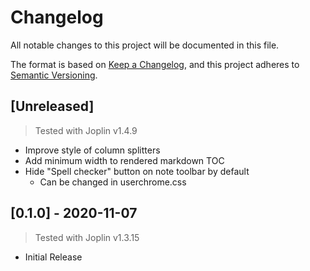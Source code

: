 # Changelog

All notable changes to this project will be documented in this file.

The format is based on [Keep a Changelog](https://keepachangelog.com/en/1.0.0/),
and this project adheres to [Semantic Versioning](https://semver.org/spec/v2.0.0.html).

## [Unreleased]

> Tested with Joplin v1.4.9

- Improve style of column splitters
- Add minimum width to rendered markdown TOC
- Hide "Spell checker" button on note toolbar by default
  - Can be changed in userchrome.css

## [0.1.0] - 2020-11-07

> Tested with Joplin v1.3.15

- Initial Release
